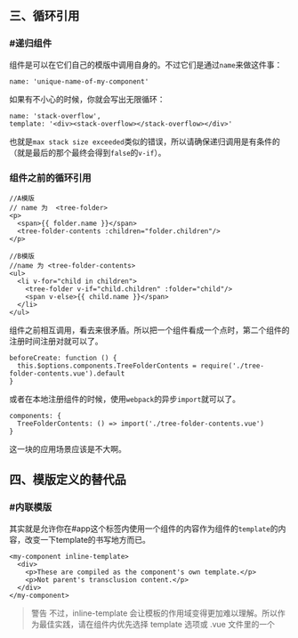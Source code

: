 ##  三、循环引用

### #递归组件

组件是可以在它们自己的模版中调用自身的。不过它们是通过`name`来做这件事：

```
name: 'unique-name-of-my-component'
```

如果有不小心的时候，你就会写出无限循环：

```
name: 'stack-overflow',
template: '<div><stack-overflow></stack-overflow></div>'
```

也就是`max stack size exceeded`类似的错误，所以请确保递归调用是有条件的（就是最后的那个最终会得到`false`的`v-if`）。

### 组件之前的循环引用

```
//A模版
// name 为  <tree-folder>
<p>
  <span>{{ folder.name }}</span>
  <tree-folder-contents :children="folder.children"/>
</p>
```

```
//B模版
//name 为 <tree-folder-contents>
<ul>
  <li v-for="child in children">
    <tree-folder v-if="child.children" :folder="child"/>
    <span v-else>{{ child.name }}</span>
  </li>
</ul>
```

组件之前相互调用，看去来很矛盾。所以把一个组件看成一个点时，第二个组件的注册时间注册对就可以了。

```
beforeCreate: function () {
  this.$options.components.TreeFolderContents = require('./tree-folder-contents.vue').default
}
```
或者在本地注册组件的时候，使用`webpack`的异步`import`就可以了。

```
components: {
  TreeFolderContents: () => import('./tree-folder-contents.vue')
}
```

这一块的应用场景应该是不大啊。


## 四、模版定义的替代品

### #内联模版

其实就是允许你在#app这个标签内使用一个组件的内容作为组件的`template`的内容，改变一下template的书写地方而已。
```
<my-component inline-template>
  <div>
    <p>These are compiled as the component's own template.</p>
    <p>Not parent's transclusion content.</p>
  </div>
</my-component>
```

> 警告
> 不过，inline-template 会让模板的作用域变得更加难以理解。所以作为最佳实践，请在组件内优先选择 template 选项或 .vue 文件里的一个 <template> 元素来定义模板。

### X-Template

这个其实就是允许你把模版的内容写在`script`元素的内部，因为有时候，你的元素内容写在`html`那里非常的不好看，因为它们内容复杂。

```
//例子
<script type="text/x-template" id="hello-world-template">
  <p>Hello hello hello</p>
</script>

Vue.component('hello-world', {
  template: '#hello-world-template'
})
```

> 可以应用于模版特别大或者极小的应用，但是能不用就不用，因为和其他定义看起来，会很乱。

### 五、控制更新

强制更新

利用一个方法`$forceUpdate `就可以了。

`v-once`创建一个少开销的静态组件，在这个组件的根组件添加`v-once`确保只渲染一次，而不是多次。哈。




